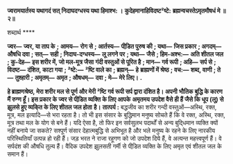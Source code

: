 **ज्वरामयार्तस्य यथागदं सत्** **निदाघदग्धस्य यथा हिमाश्भ: ।** **कुदेहमानाहिविदष्ट²ष्टे:** **ब्रह्मन्वचस्तेऽमृतमौषधं मे ॥ २॥** 

शब्दार्थ **** 

**ज्वर—** **ज्वर, या ताप के** **; आमय—** **रोग से** **; आर्तस्य—** **पीडि़त पुरुष की** **; यथा—** **जिस प्रकार** **; अगदम्—** **औषधि दवा** **; सत्—** **सही** **; निदाघ-दग्धस्य—** **लू लगने पर** **; यथा—** **जैसे** **; हिम-अश्भ:—** **अति शीतल जल** **; कु-देह—** **इस शरीर में, जो मल-मूत्र जैसा** **गंदी वस्तुओं से पूरित है** **; मान—** **गर्व रूपी** **; अहि—** **सर्प से** **; विदष्ट—** **दंशित, काटा गया** **; ²ष्टे:—** **²ष्टि वाले का** **; ब्रह्मन्—** **हे** **ब्राह्मणों में श्रेष्ठ** **; वच:—** **शब्द, वाणी** **; ते—** **तुश्हारी** **; अमृतम्—** **अमृत** **; औषधम्—** **दवा** **; मे—** **मेरे लिए।** **.** 

**हे ब्राह्मणश्रेष्ठ, मेरा शरीर मल से पूर्ण और मेरी ²ष्टि गर्व रूपी सर्प द्वारा दंशित है। अपनी** **भौतिक बुद्धि के कारण मैं रुग्ण हूँ। इस प्रकार के ज्वर से पीडि़त व्यक्ति के लिए आपके** **अमृतमय उपदेश वैसे ही हैं जैसे कि धूप (लू) से झुलसे हुए व्यकि्त के लिए शीतल जल होता** **है।** **तात्पर्य :** बद्धजीव का शरीर गन्दी वस्तुओं—अस्थि, रक्त, मूत्र, मल इत्यादि—से भरा रहता है। तो भी इस संसार के बुद्धिमान मनुष्य सोचते हैं कि वे रक्त, अस्थि, रक्त, मूत्र तथा मल के योग से बने हैं। यदि ऐसा है, तो फिर इन सर्वसुलभ पदार्थों से अन्य बुदि्धमान व्यक्ति क्यों नहीं बनाये जा सकते? सश्पूर्ण संसार देहात्मबुद्धि से अभिभूत है और भले मनुष्य के रहने के लिए नारकीय परिस्थितियाँ उत्पन्न हो रही हैं। जड़ भरत ने राजा रहूगण को जो उपदेश दिये हैं, वे अत्यन्त महत्त्वपूर्ण हैं। वे सर्पदंश की औषधि तुल्य हैं। वैदिक उपदेश झुलसती गर्मी से पीडि़त व्यक्ति के लिए अमृत एवं शीतल जल के समान हैं।  